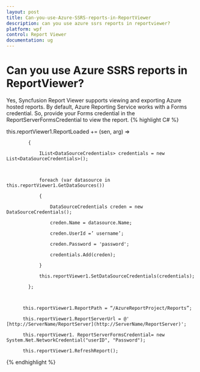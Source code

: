 ```yaml
---
layout: post
title: Can-you-use-Azure-SSRS-reports-in-ReportViewer
description: can you use azure ssrs reports in reportviewer?
platform: wpf
control: Report Viewer
documentation: ug
---
```


# Can you use Azure SSRS reports in ReportViewer?

Yes, Syncfusion Report Viewer supports viewing and exporting Azure hosted reports.  By default, Azure Reporting Service works with a Forms credential. So, provide your Forms credential in the ReportServerFormsCredential to view the report.
{% highlight C# %}

this.reportViewer1.ReportLoaded += (sen, arg) =>

            {

                IList<DataSourceCredentials> credentials = new List<DataSourceCredentials>();



                foreach (var datasource in this.reportViewer1.GetDataSources())

                {

                    DataSourceCredentials creden = new DataSourceCredentials();

                    creden.Name = datasource.Name;

                    creden.UserId =’ username’;

                    creden.Password = 'password';

                    credentials.Add(creden);

                }

                this.reportViewer1.SetDataSourceCredentials(credentials);

            };



          this.reportViewer1.ReportPath = “/AzureReportProject/Reports”;

          this.reportViewer1.ReportServerUrl = @' [http://ServerName/ReportServer](http://ServerName/ReportServer)';

          this.reportViewer1. ReportServerFormsCredential= new System.Net.NetworkCredential("userID", "Password");

          this.reportViewer1.RefreshReport();

{% endhighlight %}







